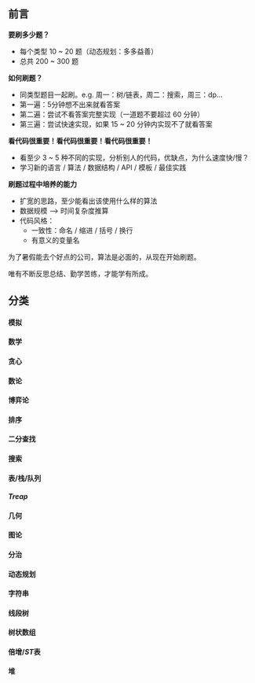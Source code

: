 ## 前言

**要刷多少题？**

+ 每个类型 10 ~ 20 题（动态规划：多多益善）
+ 总共 200 ~ 300 题

**如何刷题？**

+ 同类型题目一起刷。e.g. 周一：树/链表，周二：搜索，周三：dp…
+ 第一遍：5分钟想不出来就看答案
+ 第二遍：尝试不看答案完整实现（一道题不要超过 60 分钟）
+ 第三遍：尝试快速实现，如果 15 ~ 20 分钟内实现不了就看答案

**看代码很重要！看代码很重要！看代码很重要！**

+ 看至少 3 ~ 5 种不同的实现，分析别人的代码，优缺点，为什么速度快/慢？
+ 学习新的语言 / 算法 / 数据结构 / API / 模板 / 最佳实践

**刷题过程中培养的能力**

+ 扩宽的思路，至少能看出该使用什么样的算法
+ 数据规模 –> 时间复杂度推算
+ 代码风格：
    + 一致性：命名 / 缩进 / 括号 / 换行
    + 有意义的变量名



为了暑假能去个好点的公司，算法是必面的，从现在开始刷题。

唯有不断反思总结、勤学苦练，才能学有所成。



## 分类

#### 模拟

#### 数学

#### 贪心

#### 数论

#### 博弈论

#### 排序

#### 二分查找

#### 搜索

#### 表/栈/队列

####  $Treap$

#### 几何

#### 图论

#### 分治

#### 动态规划

#### 字符串

#### 线段树

#### 树状数组

#### 倍增/$ST$表

#### 堆